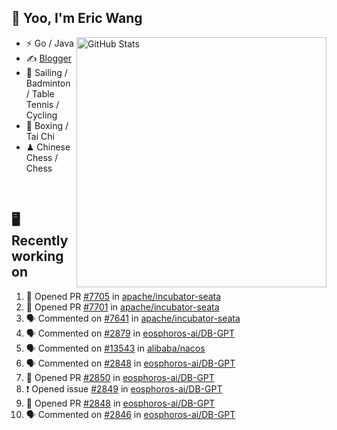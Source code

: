 ## 👋 Yoo, I'm Eric Wang

<img align="right" src="https://github-readme-stats.vercel.app/api?username=WangzJi&show_icons=true&theme=tokyonight&hide_border=true" alt="GitHub Stats" width="400" />


- ⚡ Go / Java
- ✍️ [Blogger](https://niceu.wang)
- 🏃 Sailing / Badminton / Table Tennis / Cycling
- 🥋 Boxing / Tai Chi
- ♟ Chinese Chess / Chess

<br/>

## 🖥️ Recently working on
<!--START_SECTION:activity-->
1. 💪 Opened PR [#7705](undefined) in [apache/incubator-seata](https://github.com/apache/incubator-seata)
2. 💪 Opened PR [#7701](undefined) in [apache/incubator-seata](https://github.com/apache/incubator-seata)
3. 🗣 Commented on [#7641](https://github.com/apache/incubator-seata/issues/7641#issuecomment-3310367986) in [apache/incubator-seata](https://github.com/apache/incubator-seata)
4. 🗣 Commented on [#2879](https://github.com/eosphoros-ai/DB-GPT/pull/2879#issuecomment-3305532677) in [eosphoros-ai/DB-GPT](https://github.com/eosphoros-ai/DB-GPT)
5. 🗣 Commented on [#13543](https://github.com/alibaba/nacos/issues/13543#issuecomment-3087230535) in [alibaba/nacos](https://github.com/alibaba/nacos)
6. 🗣 Commented on [#2848](https://github.com/eosphoros-ai/DB-GPT/pull/2848#issuecomment-3077249874) in [eosphoros-ai/DB-GPT](https://github.com/eosphoros-ai/DB-GPT)
7. 💪 Opened PR [#2850](https://github.com/eosphoros-ai/DB-GPT/pull/2850) in [eosphoros-ai/DB-GPT](https://github.com/eosphoros-ai/DB-GPT)
8. ❗ Opened issue [#2849](https://github.com/eosphoros-ai/DB-GPT/issues/2849) in [eosphoros-ai/DB-GPT](https://github.com/eosphoros-ai/DB-GPT)
9. 💪 Opened PR [#2848](https://github.com/eosphoros-ai/DB-GPT/pull/2848) in [eosphoros-ai/DB-GPT](https://github.com/eosphoros-ai/DB-GPT)
10. 🗣 Commented on [#2846](https://github.com/eosphoros-ai/DB-GPT/issues/2846#issuecomment-3069203371) in [eosphoros-ai/DB-GPT](https://github.com/eosphoros-ai/DB-GPT)
<!--END_SECTION:activity-->

